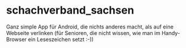 schachverband_sachsen
=====================

Ganz simple App für Android, die nichts anderes macht, als auf eine Webseite verlinken (für Senioren, die nicht wissen, wie man im Handy-Browser ein Leseszeichen setzt :-))
